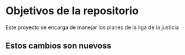 # Objetivos de la repositorio

Este proyecto se encarga de manejar los planes de la liga de la justicia

## Estos cambios son nuevoss
